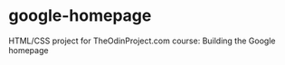 google-homepage
===============

HTML/CSS project for TheOdinProject.com course: Building the Google homepage
